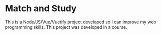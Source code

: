 # Match and Study
This is a Node/JS/Vue/Vuetify project developed so I can improve my web programming skills. This project was developed in a course.
